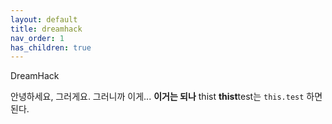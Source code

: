 ```yaml
---
layout: default
title: dreamhack
nav_order: 1
has_children: true
---
```


DreamHack

안녕하세요, 그러게요. 그러니까 이게...
**이거는 되나** thist **thist**test는 `this.test` 하면 된다. 